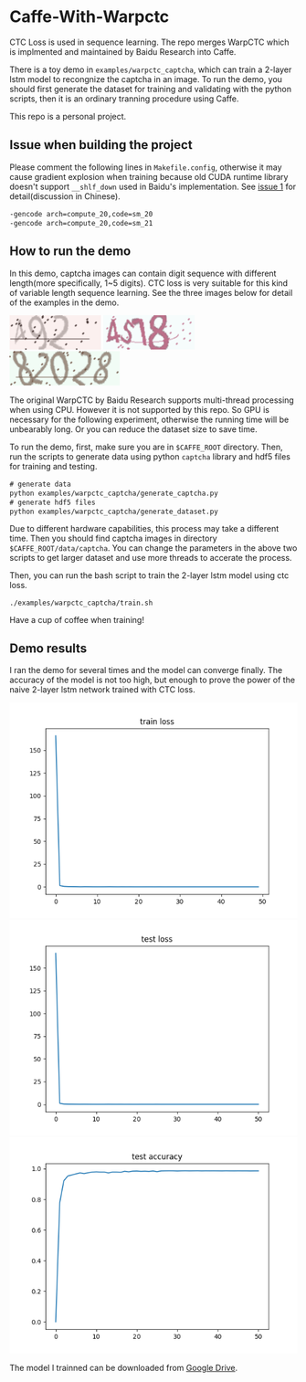 # Caffe-With-Warpctc

CTC Loss is used in sequence learning. The repo merges WarpCTC which is implmented and maintained by Baidu Research into Caffe.

There is a toy demo in `examples/warpctc_captcha`, which can train a 2-layer lstm model to recongnize the captcha in an image. To run the demo, you should first generate the dataset for training and validating with the python scripts, then it is an ordinary tranning procedure using Caffe.

This repo is a personal project.

## Issue when building the project
Please comment the following lines in `Makefile.config`, otherwise it may cause gradient explosion when training because old CUDA runtime library doesn't support `__shlf_down` used in Baidu's implementation. See [issue 1](https://github.com/xmfbit/warpctc-caffe/issues/1) for detail(discussion in Chinese).

```
-gencode arch=compute_20,code=sm_20 
-gencode arch=compute_20,code=sm_21
```

## How to run the demo

In this demo, captcha images can contain digit sequence with different length(more specifically, 1~5 digits). CTC loss is very suitable for this kind of variable length sequence learning. See the three images below for detail of the examples in the demo.

![captcha image with 3 digits](/docs/images/captcha/99944-492.png)
![captcha image with 4 digits](/docs/images/captcha/99938-4518.png)
![captcha image with 5 digits](/docs/images/captcha/99937-82028.png)

The original WarpCTC by Baidu Research supports multi-thread processing when using CPU. However it is not supported by this repo. So GPU is necessary for the following experiment, otherwise the running time will be unbearably long. Or you can reduce the dataset size to save time.

To run the demo, first, make sure you are in `$CAFFE_ROOT` directory. Then, run the scripts to generate data using python `captcha` library and hdf5 files for training and testing.

```
# generate data
python examples/warpctc_captcha/generate_captcha.py
# generate hdf5 files
python examples/warpctc_captcha/generate_dataset.py
```

Due to different hardware capabilities, this process may take a different time. Then you should find captcha images in directory `$CAFFE_ROOT/data/captcha`. You can change the parameters in the above two scripts to get larger dataset and use more threads to accerate the process.

Then, you can run the bash script to train the 2-layer lstm model using ctc loss.

```
./examples/warpctc_captcha/train.sh
```

Have a cup of coffee when training!

## Demo results

I ran the demo for several times and the model can converge finally. The accuracy of the model is not too high, but enough to prove the power of the naive 2-layer lstm network trained with CTC loss.

![trainning loss result](/docs/images/captcha/train_loss.png)
![test loss result](/docs/images/captcha/test_loss.png)
![test accuracy](/docs/images/captcha/test_accuracy.png)

The model I trainned can be downloaded from [Google Drive](https://drive.google.com/file/d/0B98MUaCGMMG0UVd1WWFrNHZLdTg/view?usp=sharing).
